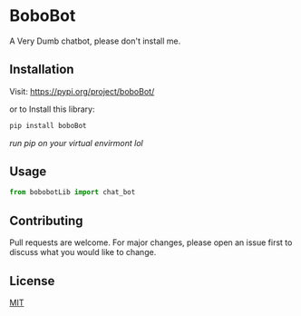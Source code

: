 # BoboBot

A Very Dumb chatbot, please don't install me.

## Installation
Visit: https://pypi.org/project/boboBot/

or to Install this library:
```bash
pip install boboBot
```
*run pip on your virtual envirmont lol*

## Usage
```python
from bobobotLib import chat_bot
```
## Contributing
Pull requests are welcome. For major changes, please open an issue first to discuss what you would like to change.

## License
[MIT](https://choosealicense.com/licenses/mit/)


